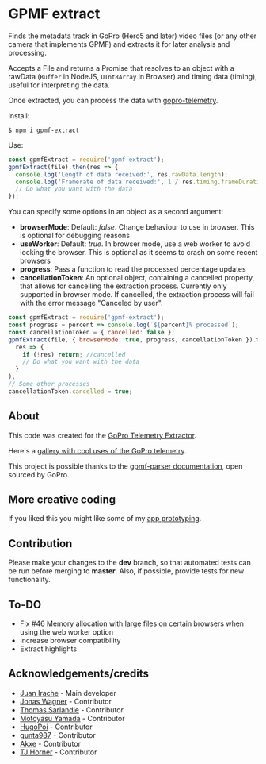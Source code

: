 # GPMF extract

Finds the metadata track in GoPro (Hero5 and later) video files (or any other camera that implements GPMF) and extracts it for later analysis and processing.

Accepts a File and returns a Promise that resolves to an object with a rawData (`Buffer` in NodeJS, `UInt8Array` in Browser) and timing data (timing), useful for interpreting the data.

Once extracted, you can process the data with [gopro-telemetry](https://github.com/JuanIrache/gopro-telemetry).

Install:

```shell
$ npm i gpmf-extract
```

Use:

```js
const gpmfExtract = require('gpmf-extract');
gpmfExtract(file).then(res => {
  console.log('Length of data received:', res.rawData.length);
  console.log('Framerate of data received:', 1 / res.timing.frameDuration);
  // Do what you want with the data
});
```

You can specify some options in an object as a second argument:

- **browserMode**: Default: _false_. Change behaviour to use in browser. This is optional for debugging reasons
- **useWorker**: Default: _true_. In browser mode, use a web worker to avoid locking the browser. This is optional as it seems to crash on some recent browsers
- **progress**: Pass a function to read the processed percentage updates
- **cancellationToken**: An optional object, containing a cancelled property, that allows for cancelling the extraction process. Currently only supported in browser mode. If cancelled, the extraction process will fail with the error message "Canceled by user".

```js
const gpmfExtract = require('gpmf-extract');
const progress = percent => console.log(`${percent}% processed`);
const cancellationToken = { cancelled: false };
gpmfExtract(file, { browserMode: true, progress, cancellationToken }).then(
  res => {
    if (!res) return; //cancelled
    // Do what you want with the data
  }
);
// Some other processes
cancellationToken.cancelled = true;
```

## About

This code was created for the [GoPro Telemetry Extractor](https://goprotelemetryextractor.com/free).

Here's a [gallery with cool uses of the GoPro telemetry](https://goprotelemetryextractor.com/gallery).

This project is possible thanks to the [gpmf-parser documentation](https://github.com/gopro/gpmf-parser), open sourced by GoPro.

## More creative coding

If you liked this you might like some of my [app prototyping](https://prototyping.barcelona).

## Contribution

Please make your changes to the **dev** branch, so that automated tests can be run before merging to **master**. Also, if possible, provide tests for new functionality.

## To-DO

- Fix #46 Memory allocation with large files on certain browsers when using the web worker option
- Increase browser compatibility
- Extract highlights

## Acknowledgements/credits

- [Juan Irache](https://github.com/JuanIrache) - Main developer
- [Jonas Wagner](https://github.com/jwagner) - Contributor
- [Thomas Sarlandie](https://github.com/sarfata) - Contributor
- [Motoyasu Yamada](https://github.com/motoyasu-yamada) - Contributor
- [HugoPoi](https://github.com/HugoPoi) - Contributor
- [gunta987](https://github.com/gunta987) - Contributor
- [Akxe](https://github.com/Akxe) - Contributor
- [TJ Horner](https://github.com/tjhorner) - Contributor
